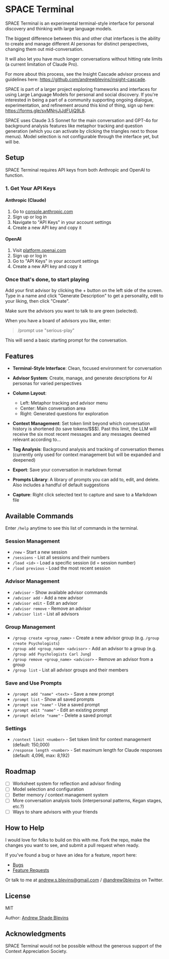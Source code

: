 # SPACE Terminal

SPACE Terminal is an experimental terminal-style interface for personal discovery and thinking with large language models.

The biggest difference between this and other chat interfaces is the ability to create and manage different AI personas for distinct perspectives, changing them out mid-conversation.

It will also let you have much longer conversations without hitting rate limits (a current limitation of Claude Pro).

For more about this process, see the Insight Cascade advisor process and guidelines here: https://github.com/andrewblevins/insight-cascade. 

SPACE is part of a larger project exploring frameworks and interfaces for using Large Language Models for personal and social discovery. If you're interested in being a part of a community supporting ongoing dialogue, experimentation, and refinement around this kind of thing, sign up here: https://forms.gle/svMNnjJjJdFUjQ9L8.

SPACE uses Claude 3.5 Sonnet for the main conversation and GPT-4o for background analysis features like metaphor tracking and question generation (which you can activate by clicking the triangles next to those menus). Model selection is not configurable through the interface yet, but will be.

## Setup

SPACE Terminal requires API keys from both Anthropic and OpenAI to function.

### 1. Get Your API Keys

#### Anthropic (Claude)
1. Go to [console.anthropic.com](https://console.anthropic.com/)
2. Sign up or log in
3. Navigate to "API Keys" in your account settings
4. Create a new API key and copy it

#### OpenAI
1. Visit [platform.openai.com](https://platform.openai.com/)
2. Sign up or log in
3. Go to "API Keys" in your account settings
4. Create a new API key and copy it

### Once that's done, to start playing

Add your first advisor by clicking the + button on the left side of the screen. Type in a name and click "Generate Description" to get a personality, edit to your liking, then click "Create". 

Make sure the advisors you want to talk to are green (selected).

When you have a board of advisors you like, enter:

> /prompt use "serious-play"

This will send a basic starting prompt for the conversation.

## Features

- **Terminal-Style Interface**: Clean, focused environment for conversation

- **Advisor System**: Create, manage, and generate descriptions for AI personas for varied perspectives

- **Column Layout**: 
  - Left: Metaphor tracking and advisor menu
  - Center: Main conversation area
  - Right: Generated questions for exploration

- **Context Management**: Set token limit beyond which conversation history is shortened (to save tokens/$$$). Past this limit, the LLM will receive the six most recent messages and any messages deemed relevant according to...

- **Tag Analysis**: Background analysis and tracking of conversation themes (currently only used for context management but will be expanded and deepened)

- **Export**: Save your conversation in markdown format

- **Prompts Library**: A library of prompts you can add to, edit, and delete. Also includes a handful of default suggestions

- **Capture**: Right click selected text to capture and save to a Markdown file

## Available Commands

Enter `/help` anytime to see this list of commands in the terminal.

### Session Management
- `/new` - Start a new session
- `/sessions` - List all sessions and their numbers
- `/load <id>` - Load a specific session (id = session number)
- `/load previous` - Load the most recent session

### Advisor Management
- `/advisor` - Show available advisor commands
- `/advisor add` - Add a new advisor
- `/advisor edit` - Edit an advisor
- `/advisor remove` - Remove an advisor
- `/advisor list` - List all advisors

### Group Management
- `/group create <group_name>` - Create a new advisor group (e.g. `/group create Psychologists`)
- `/group add <group_name> <advisor>` - Add an advisor to a group (e.g. `/group add Psychologists Carl Jung`)
- `/group remove <group_name> <advisor>` - Remove an advisor from a group
- `/group list` - List all advisor groups and their members

### Save and Use Prompts
- `/prompt add "name" <text>` - Save a new prompt
- `/prompt list` - Show all saved prompts
- `/prompt use "name"` - Use a saved prompt
- `/prompt edit "name"` - Edit an existing prompt
- `/prompt delete "name"` - Delete a saved prompt

### Settings
- `/context limit <number>` - Set token limit for context management (default: 150,000)
- `/response length <number>` - Set maximum length for Claude responses (default: 4,096, max: 8,192)

## Roadmap

- [ ] Worksheet system for reflection and advisor finding
- [ ] Model selection and configuration 
- [ ] Better memory / context management system
- [ ] More conversation analysis tools (interpersonal patterns, Kegan stages, etc.?)
- [ ] Ways to share advisors with your friends

## How to Help

I would love for folks to build on this with me. Fork the repo, make the changes you want to see, and submit a pull request when ready.

If you've found a bug or have an idea for a feature, report here:
- [Bugs](https://github.com/andrewblevins/space/issues/new)
- [Feature Requests](https://github.com/andrewblevins/space/issues/new?labels=enhancement&template=feature_request.md)

Or talk to me at andrew.s.blevins@gmail.com / [@andrew0blevins](https://x.com/andrew0blevins) on Twitter.

## License

MIT

Author: [Andrew Shade Blevins](www.andrewshadeblevins.com)

## Acknowledgments

SPACE Terminal would not be possible without the generous support of the Context Appreciation Society. 